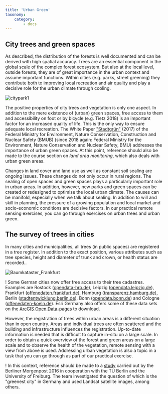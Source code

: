```yaml
---
title: 'Urban Green'
taxonomy:
    category:
        - docs
---
```


## City trees and green spaces
As described, the distribution of the forests is well documented and can be derived with high spatial accuracy. Trees are an essential component in the global scale of the complex forest ecosystem. But also at the local level, outside forests, they are of great importance in the urban context and assume important functions. Within cities (e.g. parks, street greening) they contribute both to improving local recreation and air quality and play a decisive role for the urban climate through cooling.

![citypark1](citypark1.jpg?resize=300)

The positive properties of city trees and vegetation is only one aspect. In addition to the mere existence of (urban) green spaces, free access to them and accessibility on foot or by bicycle (e.g. Tietz 2018) is an important factor for an increased quality of life. This is the only way to ensure adequate local recreation. The White Paper ["Stadtgrün"](https://www.bmi.bund.de/SharedDocs/downloads/DE/publikationen/themen/bauen/wohnen/weissbuch-stadtgruen.html) (2017) of the Federal Ministry for Environment, Nature Conservation, Construction and Nuclear Safety (BMUB) (since 2018 again: Federal Ministry for the Environment, Nature Conservation and Nuclear Safety, BMU) addresses the importance of urban green spaces. At this point, reference should also be made to the course section on _land area monitoring_, which also deals with urban green areas.

Changes in land cover and land use as well as constant soil sealing are ongoing issues. These changes do not only occur in rural regions. The sealing of open spaces and green spaces plays a particularly important role in urban areas.
In addition, however, new parks and green spaces can be created or redesigned to optimise the local urban climate. The causes can be manifold, especially when we talk about sealing. In addition to will and skill in planning, the pressure of a growing population and local market and socio-economic conditions are decisive factors. In our practical remote sensing exercises, you can go through exercises on urban trees and urban green.

## The survey of trees in cities

In many cities and municipalities, all trees (in public spaces) are registered in a tree register. In addition to the exact position, various attributes such as tree species, height and diameter of trunk and crown, or health status are recorded..

![Baumkataster_Frankfurt](Baumkataster_Frankfurt.jpg?classes=caption "Tree cadastre of the city of Frankfurt (Main), Grünflächenamt Frankfurt, https://geoinfo.frankfurt.de/mapbender/application/baumkataster")

! Some German cities now offer free access to their tree cadastres. Examples are Rostock ([opendata-hro.de](https://www.opendata-hro.de/dataset/baeume)), Leipzig ([opendata.leipzig.de](https://opendata.leipzig.de/dataset/strassenbaumkataster)), Frankfurt ([offenedaten.frankfurt.de](http://www.offenedaten.frankfurt.de/dataset/baumkataster-frankfurt-am-main)), Hamburg ([transparenz.hamburg.de](http://suche.transparenz.hamburg.de/?q=Baumkataster&sort=score+desc%2Ctitle_string+asc&esq_not_all_versions=true)), Berlin ([stadtentwicklung.berlin.de](https://www.stadtentwicklung.berlin.de/geoinformation/)), Bonn ([opendata.bonn.de](https://opendata.bonn.de/dataset/baumstandorte)) and Cologne ([offenedaten-koeln.de](https://www.offenedaten-koeln.de/dataset/baumkataster-koeln)). Esri Germany also offers some of these data sets on the [ArcGIS Open Data-pages](https://opendata-esri-de.opendata.arcgis.com/datasets?q=baumkataster) to download.

However, the registration of trees within urban areas is a different situation than in open country. Areas and individual trees are often scattered and the building and infrastructure influences the registration. Up-to-date information is needed that is difficult to capture in-situ on a large scale. In order to obtain a quick overview of the forest and green areas on a large scale and to observe the health of the vegetation, remote sensing with a view from above is used. Addressing urban vegetation is also a topic in a task that you can go through as part of our practical exercise.

! In this context, reference should be made to a [study](https://interaktiv.morgenpost.de/gruenste-staedte-deutschlands/) carried out by the Berliner Morgenpost 2016 in cooperation with the TU Berlin and the University of Freiburg. The team investigated the question of which is the "greenest city" in Germany and used Landsat satellite images, among others.

